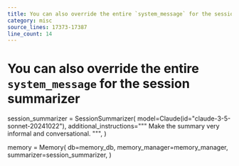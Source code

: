 ```yaml
---
title: You can also override the entire `system_message` for the session summarizer
category: misc
source_lines: 17373-17387
line_count: 14
---
```


# You can also override the entire `system_message` for the session summarizer
session_summarizer = SessionSummarizer(
    model=Claude(id="claude-3-5-sonnet-20241022"),
    additional_instructions="""
    Make the summary very informal and conversational.
    """,
)

memory = Memory(
    db=memory_db,
    memory_manager=memory_manager,
    summarizer=session_summarizer,
)

